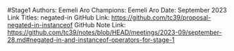 #Stage1
Authors: Eemeli Aro
Champions: Eemeli Aro
Date: September 2023
Link Titles: negated-in
GitHub Link: https://github.com/tc39/proposal-negated-in-instanceof
GitHub Note Link: https://github.com/tc39/notes/blob/HEAD/meetings/2023-09/september-28.md#negated-in-and-instanceof-operators-for-stage-1
